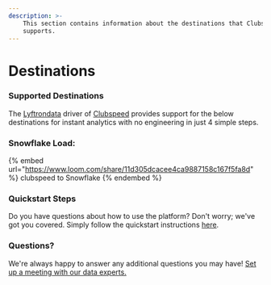 ```yaml
---
description: >-
    This section contains information about the destinations that Clubspeed
    supports.
---
```


# Destinations

### Supported Destinations

The [Lyftrondata](https://www.lyftrondata.com/) driver of [Clubspeed](https://www.lyftrondata.com/integration/clubspeed/) provides support for the below destinations for instant analytics with no engineering in just 4 simple steps.

### Snowflake Load:

{% embed url="https://www.loom.com/share/11d305dcacee4ca9887158c167f5fa8d" %}
clubspeed to Snowflake
{% endembed %}

### Quickstart Steps

Do you have questions about how to use the platform? Don't worry; we've got you covered. Simply follow the quickstart instructions [here](../../../quickstart-steps.md).

### Questions? <a href="#questions" id="questions"></a>

We're always happy to answer any additional questions you may have! [Set up a meeting with our data experts.](https://www.lyftrondata.com/book-a-meeting/)
